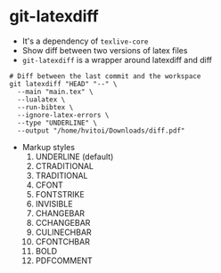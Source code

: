 # git-latexdiff

- It's a dependency of `texlive-core`
- Show diff between two versions of latex files
- `git-latexdiff` is a wrapper around latexdiff and diff

```shell
# Diff between the last commit and the workspace
git latexdiff "HEAD" "--" \
  --main "main.tex" \
  --lualatex \
  --run-bibtex \
  --ignore-latex-errors \
  --type "UNDERLINE" \
  --output "/home/hvitoi/Downloads/diff.pdf"
```

- Markup styles
  1. UNDERLINE (default)
  1. CTRADITIONAL
  1. TRADITIONAL
  1. CFONT
  1. FONTSTRIKE
  1. INVISIBLE
  1. CHANGEBAR
  1. CCHANGEBAR
  1. CULINECHBAR
  1. CFONTCHBAR
  1. BOLD
  1. PDFCOMMENT
